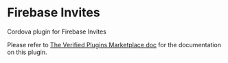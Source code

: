 # Firebase Invites
Cordova plugin for Firebase Invites

Please refer to [The Verified Plugins Marketplace doc](http://plugins.telerik.com/cordova/plugin/firebase-invites) for the documentation on this plugin.